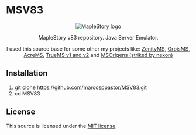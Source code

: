# MSV83
<p align="center">
  <a href="#">
    <img src="https://nxl.nxfs.nexon.com/media/1475/ms_launcher_logo_-2x.png" alt="MapleStory logo">
  </a>
</p>
<p align="center">MapleStory v83 repository. Java Server Emulator.</p>
<p align="center">I used this source base for some other my projects like: <a href="https://www.youtube.com/results?search_query=ZenityMS+maplestory" target="_blank">ZenityMS</a>, <a href="https://www.youtube.com/results?search_query=OrbisMS+Orbis+MapleStory" target="_blank">OrbisMS</a>, <a href="https://www.youtube.com/results?search_query=AcreMS" target="_blank">AcreMS</a>, <a href="https://www.youtube.com/results?search_query=TrueMS" target="_blank">TrueMS v1 and v2</a> and <a href="https://www.youtube.com/results?search_query=MapleStory+Origens" target="_blank">MSOrigens (striked by nexon)</a></p>

## Installation
1. git clone https://github.com/marcosppastor/MSV83.git
2. cd MSV83

## License
This source is licensed under the <a href="https://opensource.org/licenses/MIT">MIT license</a>
